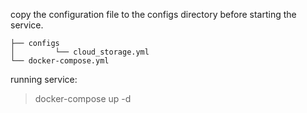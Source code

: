 
copy the configuration file to the configs directory before starting the service.

```
├── configs
│         └── cloud_storage.yml
└── docker-compose.yml
```

running service:

> docker-compose up -d
